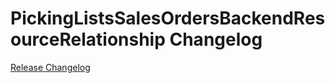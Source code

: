 # PickingListsSalesOrdersBackendResourceRelationship Changelog

[Release Changelog](https://github.com/spryker/picking-lists-sales-orders-backend-resource-relationship/releases)
